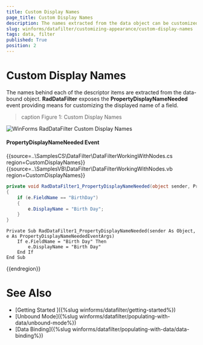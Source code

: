 ```yaml
---
title: Custom Display Names
page_title: Custom Display Names
description: The names extracted from the data object can be customized in the PropertyDisplayNameNeeded event.
slug: winforms/datafilter/customizing-appearance/custom-display-names
tags: data, filter
published: True
position: 2
---
```


# Custom Display Names

The names behind each of the descriptor items are extracted from the data-bound object. **RadDataFilter** exposes the **PropertyDisplayNameNeeded** event providing means for customizing the displayed name of a field.

>caption Figure 1: Custom Display Names

![WinForms RadDataFilter Custom Display Names](images/datafilter-customizing-appearance-custom-display-names001.png)

#### PropertyDisplayNameNeeded Event

{{source=..\SamplesCS\DataFilter\DataFilterWorkingWithNodes.cs region=CustomDisplayNames}} 
{{source=..\SamplesVB\DataFilter\DataFilterWorkingWithNodes.vb region=CustomDisplayNames}}
````C#
private void RadDataFilter1_PropertyDisplayNameNeeded(object sender, PropertyDisplayNameNeededEventArgs e)
{
    if (e.FieldName == "BirthDay")
    {
        e.DisplayName = "Birth Day";
    }
}

````
````VB.NET
Private Sub RadDataFilter1_PropertyDisplayNameNeeded(sender As Object, e As PropertyDisplayNameNeededEventArgs)
    If e.FieldName = "Birth Day" Then
        e.DisplayName = "Birth Day"
    End If
End Sub

````



{{endregion}}

# See Also

* [Getting Started ]({%slug winforms/datafilter/getting-started%})
* [Unbound Mode]({%slug winforms/datafilter/populating-with-data/unbound-mode%})	
* [Data Binding]({%slug winforms/datafilter/populating-with-data/data-binding%})	
